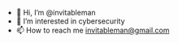 - 👋 Hi, I’m @invitableman
- 👀 I’m interested in cybersecurity
- 📫 How to reach me invitableman@gmail.com

<!---
invitableman/invitableman is a ✨ special ✨ repository because its `README.md` (this file) appears on your GitHub profile.
You can click the Preview link to take a look at your changes.
--->
